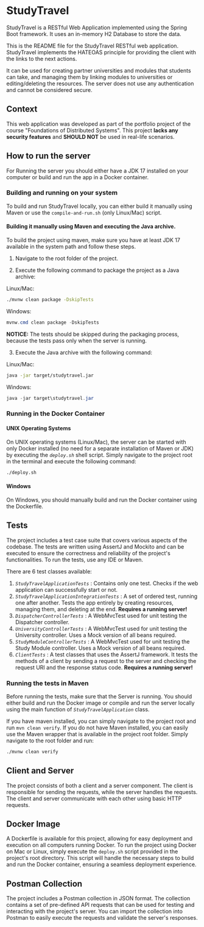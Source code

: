 # StudyTravel

StudyTravel is a RESTful Web Application implemented using the Spring Boot framework. It uses an in-memory H2 Database to store the data.

This is the README file for the StudyTravel RESTful web application. StudyTravel implements the HATEOAS principle for providing the client with the links to the next actions.

It can be used for creating partner universities and modules that students can take, and managing them by linking modules to universities or editing/deleting the resources. The server does not use any authentication and cannot be considered secure.

## Context

This web application was developed as part of the portfolio project of the course "Foundations of Distributed Systems". This project **lacks any security features** and **SHOULD NOT** be used in real-life scenarios. 

## How to run the server

For Running the server you should either have a JDK 17 installed on your computer or build and run the app in a Docker container.

### Building and running on your system

To build and run StudyTravel locally, you can either build it manually using Maven or use the `compile-and-run.sh` (only Linux/Mac) script.

#### Building it manually using Maven and executing the Java archive.

To build the project using maven, make sure you have at least JDK 17 available in the system path and follow these steps.

1. Navigate to the root folder of the project.

2. Execute the following command to package the project as a Java archive:

Linux/Mac:
```sh
./mvnw clean package -DskipTests
```

Windows:
```powershell
mvnw.cmd clean package -DskipTests
```

**NOTICE:** The tests should be skipped during the packaging process, because the tests pass only when the server is running.

3. Execute the Java archive with the following command:

Linux/Mac:
```sh
java -jar target/studytravel.jar
```

Windows:
```powershell
java -jar target\studytravel.jar
```

### Running in the Docker Container

#### UNIX Operating Systems

On UNIX operating systems (Linux/Mac), the server can be started with only Docker installed (no need for a separate installation of Maven or JDK) by executing the _`deploy.sh`_ shell script. Simply navigate to the project root in the terminal and execute the following command:
```sh
./deploy.sh
```

#### Windows

On Windows, you should manually build and run the Docker container using the Dockerfile.

## Tests

The project includes a test case suite that covers various aspects of the codebase. The tests are written using AssertJ and Mockito and can be executed to ensure the correctness and reliability of the project's functionalities. To run the tests, use any IDE or Maven.

There are 6 test classes available:
1. _`StudyTravelApplicationTests`_ : Contains only one test. Checks if the web application can successfully start or not.
2. _`StudyTravelApplicationIntegrationTests`_ : A set of ordered test, running one after another. Tests the app entirely by creating resources, managing them, and deleting at the end. **Requires a running server!**
3. _`DispatcherControllerTests`_ : A WebMvcTest used for unit testing the Dispatcher controller.
4. _`UniversityControllerTests`_ : A WebMvcTest used for unit testing the University controller. Uses a Mock version of all beans required.
5. _`StudyModuleControllerTests`_ : A WebMvcTest used for unit testing the Study Module controller. Uses a Mock version of all beans required.
6. _`ClientTests`_ : A test classes that uses the AssertJ framework. It tests the methods of a client by sending a request to the server and checking the request URI and the response status code. **Requires a running server!**

### Running the tests in Maven

Before running the tests, make sure that the Server is running. You should either build and run the Docker image or compile and run the server locally using the main function of _`StudyTravelApplication`_ class.

If you have maven installed, you can simply navigate to the project root and run `mvn clean verify`. If you do not have Maven installed, you can easily use the Maven wrapper that is available in the project root folder. Simply navigate to the root folder and run:
```sh
./mvnw clean verify
```

## Client and Server

The project consists of both a client and a server component. The client is responsible for sending the requests, while the server handles the requests. The client and server communicate with each other using basic HTTP requests.

## Docker Image

A Dockerfile is available for this project, allowing for easy deployment and execution on all computers running Docker. To run the project using Docker on Mac or Linux, simply execute the `deploy.sh` script provided in the project's root directory. This script will handle the necessary steps to build and run the Docker container, ensuring a seamless deployment experience.

## Postman Collection

The project includes a Postman collection in JSON format. The collection contains a set of pre-defined API requests that can be used for testing and interacting with the project's server. You can import the collection into Postman to easily execute the requests and validate the server's responses.
